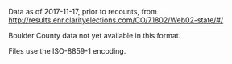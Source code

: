 Data as of 2017-11-17, prior to recounts, from http://results.enr.clarityelections.com/CO/71802/Web02-state/#/

Boulder County data not yet available in this format.

Files use the ISO-8859-1 encoding.
